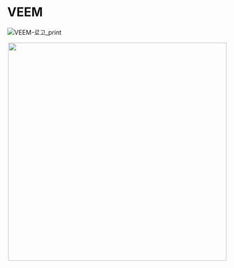# VEEM
![VEEM-로고_print](https://user-images.githubusercontent.com/129020222/227823516-59edddbc-73c1-419d-84bc-52dbbe91f8eb.png)
<center><img src="https://user-images.githubusercontent.com/129020222/227823516-59edddbc-73c1-419d-84bc-52dbbe91f8eb.png" width="500"></center>
